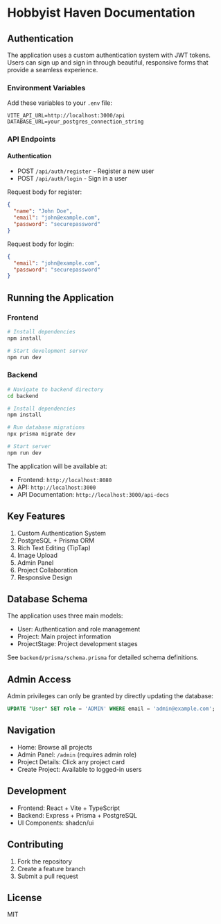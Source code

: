 # Hobbyist Haven Documentation

## Authentication

The application uses a custom authentication system with JWT tokens. Users can sign up and sign in through beautiful, responsive forms that provide a seamless experience.

### Environment Variables

Add these variables to your `.env` file:
```env
VITE_API_URL=http://localhost:3000/api
DATABASE_URL=your_postgres_connection_string
```

### API Endpoints

#### Authentication
- POST `/api/auth/register` - Register a new user
- POST `/api/auth/login` - Sign in a user

Request body for register:
```json
{
  "name": "John Doe",
  "email": "john@example.com",
  "password": "securepassword"
}
```

Request body for login:
```json
{
  "email": "john@example.com",
  "password": "securepassword"
}
```

## Running the Application

### Frontend
```bash
# Install dependencies
npm install

# Start development server
npm run dev
```

### Backend
```bash
# Navigate to backend directory
cd backend

# Install dependencies
npm install

# Run database migrations
npx prisma migrate dev

# Start server
npm run dev
```

The application will be available at:
- Frontend: `http://localhost:8080`
- API: `http://localhost:3000`
- API Documentation: `http://localhost:3000/api-docs`

## Key Features
1. Custom Authentication System
2. PostgreSQL + Prisma ORM
3. Rich Text Editing (TipTap)
4. Image Upload
5. Admin Panel
6. Project Collaboration
7. Responsive Design

## Database Schema
The application uses three main models:
- User: Authentication and role management
- Project: Main project information
- ProjectStage: Project development stages

See `backend/prisma/schema.prisma` for detailed schema definitions.

## Admin Access

Admin privileges can only be granted by directly updating the database:

```sql
UPDATE "User" SET role = 'ADMIN' WHERE email = 'admin@example.com';
```

## Navigation

- Home: Browse all projects
- Admin Panel: `/admin` (requires admin role)
- Project Details: Click any project card
- Create Project: Available to logged-in users

## Development

- Frontend: React + Vite + TypeScript
- Backend: Express + Prisma + PostgreSQL
- UI Components: shadcn/ui

## Contributing

1. Fork the repository
2. Create a feature branch
3. Submit a pull request

## License

MIT